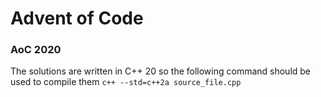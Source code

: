 # Advent of Code

### AoC 2020

The solutions are written in C++ 20 so the following command should be used to compile them
`c++ --std=c++2a source_file.cpp`
